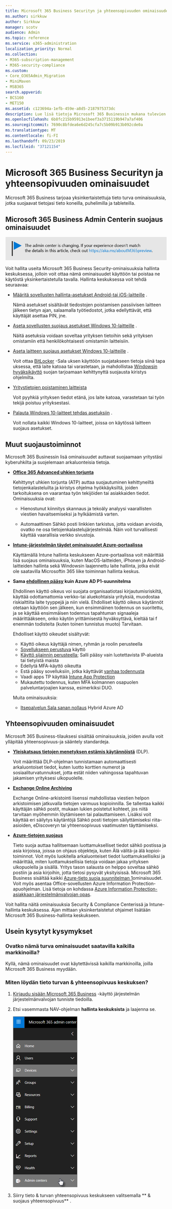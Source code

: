 ```yaml
---
title: Microsoft 365 Business Securityn ja yhteensopivuuden ominaisuudet
ms.author: sirkkuw
author: Sirkkuw
manager: scotv
audience: Admin
ms.topic: reference
ms.service: o365-administration
localization_priority: Normal
ms.collection:
- M365-subscription-management
- M365-security-compliance
ms.custom:
- Core_O365Admin_Migration
- MiniMaven
- MSB365
search.appverid:
- BCS160
- MET150
ms.assetid: c123694a-1efb-459e-a8d5-2187975373dc
description: Lue lisä tietoja Microsoft 365 Businessin mukana tulevien suojaus ominaisuuksien ominaisuuksista.
ms.openlocfilehash: 6b8fc215b95913e1beef3a3715119b947a7af406
ms.sourcegitcommit: 7690c8bfdea6e6d245cfa7c5b09b913b092cde0a
ms.translationtype: MT
ms.contentlocale: fi-FI
ms.lasthandoff: 09/23/2019
ms.locfileid: "37121154"
---
```

# <a name="microsoft-365-business-security-and-compliance-features"></a>Microsoft 365 Business Securityn ja yhteensopivuuden ominaisuudet

Microsoft 365 Business tarjoaa yksinkertaistettuja tieto turva ominaisuuksia, jotka suojaavat tietojasi tieto koneilla, puhelimilla ja tableteilla.
    
## <a name="microsoft-365-business-admin-center-security-features"></a>Microsoft 365 Business Admin Centerin suojaus ominaisuudet

[![Etiketti, jonka avulla voit tietää, että hallinta keskus on muuttumassa ja löydät lisä tietoja osoitteessa aka.ms/aboutM365preview.](media/m365admincenterchanging.png)](https://docs.microsoft.com/office365/admin/microsoft-365-admin-center-preview)

Voit hallita useita Microsoft 365 Business Security-ominaisuuksia hallinta keskuksessa, jolloin voit ottaa nämä ominaisuudet käyttöön tai poistaa ne käytöstä yksinkertaistetulla tavalla. Hallinta keskuksessa voit tehdä seuraavaa:
  
  
- [Määritä sovellusten hallinta-asetukset Android-tai iOS-laitteille](app-protection-settings-for-android-and-ios.md) . 
    
    Nämä asetukset sisältävät tiedostojen poistamisen passiivisen laitteen jälkeen tietyn ajan, salaamalla työtiedostot, jotka edellyttävät, että käyttäjät asettaa PIN, jne.
    
- [Aseta sovellusten suojaus asetukset Windows 10-laitteille](protection-settings-for-windows-10-devices.md) . 
    
    Näitä asetuksia voidaan soveltaa yrityksen tietoihin sekä yrityksen omistamiin että henkilökohtaisesti omistamiin laitteisiin.
    
- [Aseta laitteen suojaus asetukset Windows 10-laitteille](protection-settings-for-windows-10-pcs.md) . 
    
    Voit ottaa [BitLocker](https://go.microsoft.com/fwlink/p/?linkid=871405) -Sala uksen käyttöön suojatakseen tietoja siinä tapa uksessa, että laite katoaa tai varastetaan, ja mahdollistaa [Windowsin hyväksikäyttö](https://go.microsoft.com/fwlink/p/?linkid=871404) suojan tarjoamaan kehittynyttä suojausta kiristys ohjelmilta. 
    
- [Yritystietojen poistaminen laitteista](remove-company-data.md)
    
    Voit pyyhkiä yrityksen tiedot etänä, jos laite katoaa, varastetaan tai työn tekijä poistuu yrityksestasi.
    
- [Palauta Windows 10-laitteet tehdas asetuksiin](reset-devices-to-factory-settings.md) . 
    
    Voit nollata kaikki Windows 10-laitteet, joissa on käytössä laitteen suojaus asetukset.
    
## <a name="additional-security-features"></a>Muut suojaustoiminnot 

Microsoft 365 Businessin lisä ominaisuudet auttavat suojaamaan yritystäsi kyberuhkilta ja suojelemaan arkaluonteisia tietoja.
  
- **[Office 365 Advanced uhkien torjunta](https://support.office.com/article/e100fe7c-f2a1-4b7d-9e08-622330b83653)**
    
    Kehittynyt uhkien torjunta (ATP) auttaa suojautuminen kehittyneiltä tietojenkalasteluilta ja kiristys ohjelma hyökkäyksiltä, joiden tarkoituksena on vaarantaa työn tekijöiden tai asiakkaiden tiedot. Ominaisuuksia ovat:
    
  - Hienostunut kiinnitys skannaus ja tekoäly analyysi vaarallisten viestien havaitsemiseksi ja hylkäämistä varten.
    
  - Automaattinen Sähkö posti linkkien tarkistus, jotta voidaan arvioida, ovatko ne osa tietojenkalastelujärjestelmää. Näin voit turvallisesti käyttää vaarallisia verkko sivustoja.

- **[Intune-järjestelmän täydet ominaisuudet Azure-portaalissa](https://go.microsoft.com/fwlink/p/?linkid=871403)**
    
    Käyttämällä Intune hallinta keskukseen Azure-portaalissa voit määrittää lisä suojaus ominaisuuksia, kuten MacOS-laitteiden, iPhonen ja Android-laitteiden hallinta sekä Windowsin laajennettu laite hallinta, jotka eivät ole saatavilla Microsoftin 365 liike toiminnan hallinta keskus.
- **Sama [ehdollinen pääsy](https://docs.microsoft.com/en-us/azure/active-directory/conditional-access/overview) kuin Azure AD P1-suunnitelma**

    Ehdollinen käyttö oikeus voi suojata organisaatiotasi kirjautumisriskiltä, käyttää odottamattomia verkko-tai aluekohtaisia yrityksiä, muodostaa riskialttiita laite tyyppejä ja niin vielä. Ehdolliset käyttö oikeus käytännöt otetaan käyttöön sen jälkeen, kun ensimmäinen todennus on suoritettu, ja se käyttää ensimmäisen todennus tapahtuman signaaleja määrittääkseen, onko käytön yrittämisestä hyväksyttävä, kieltää tai f enemmän todisteita (kuten toinen tunnistus muoto) Tarvitaan.

    Ehdolliset käyttö oikeudet sisältyvät:

    - Käyttö oikeus käyttäjä nimen, ryhmän ja roolin perusteella
    - [Sovellukseen perustuva](https://docs.microsoft.com/azure/active-directory/conditional-access/app-based-conditional-access) käyttö 
    - [Käyttö sijainnin perusteella](https://docs.microsoft.com/azure/active-directory/authentication/howto-registration-mfa-sspr-combined#conditional-access-policies-for-combined-registration);  Salli pääsy vain luotettavista IP-alueista tai tietyistä maista 
    - Edellytä MFA-käyttö oikeutta
    - Estä pääsy sovelluksiin, jotka käyttävät [vanhaa todennusta](https://docs.microsoft.com/azure/active-directory/conditional-access/block-legacy-authentication)
    - Vaadi apps TP käyttää [Intune App Protection](https://docs.microsoft.com/azure/active-directory/conditional-access/app-protection-based-conditional-access)
    - Mukautettu todennus, kuten MFA kolmannen osapuolen palveluntarjoajien kanssa, esimerkiksi DUO.
   
    Muita ominaisuuksia:
    - [Itsepalvelun Sala sanan nollaus](https://docs.microsoft.com/azure/active-directory/authentication/concept-sspr-customization) Hybrid Azure AD
    
## <a name="compliance-features"></a>Yhteensopivuuden ominaisuudet

Microsoft 365 Business-tilauksesi sisältää ominaisuuksia, joiden avulla voit ylläpitää yhteensopivuus-ja sääntely standardeja.

- **[Yleiskatsaus tietojen menetyksen estämis käytännöistä](https://support.office.com/article/1966b2a7-d1e2-4d92-ab61-42efbb137f5e)** (DLP). 
    
    Voit määrittää DLP-ohjelman tunnistamaan automaattisesti arkaluontoiset tiedot, kuten luotto korttien numerot ja sosiaaliturvatunnukset, jotta estät niiden vahingossa tapahtuvan jakamisen yrityksesi ulkopuolelle.
    
- **[Exchange Online Archiving](https://products.office.com/exchange/microsoft-exchange-online-archiving-email)**
    
    Exchange Online-arkistointi lisenssi mahdollistaa viestien helpon arkistoimisen jatkuvalla tietojen varmuus kopioinnilla. Se tallentaa kaikki käyttäjän sähkö postit, mukaan lukien poistetut kohteet, jos niitä tarvitaan myöhemmin löytämiseen tai palauttamiseen. Lisäksi voit käyttää eri säilytys käytäntöjä Sähkö posti tietojen säilyttämiseksi riita-asioiden, eDiscoveryn tai yhteensopivuus vaatimusten täyttämiseksi.
    
- **[Azure-tietojen suojaus](https://go.microsoft.com/fwlink/p/?linkid=871406)**
    
    Tieto suoja auttaa hallitsemaan luottamukselliset tiedot sähkö postissa ja asia kirjoissa, joissa on ohjaus objekteja, kuten Älä välitä-ja älä kopioi-toiminnot. Voit myös luokitella arkaluonteiset tiedot luottamuksellisiksi ja määrittää, miten luottamuksellisia tietoja voidaan jakaa yrityksen ulkopuolella ja sisällä. Yritys tason salausta on helppo soveltaa sähkö postiin ja asia kirjoihin, jotta tietosi pysyvät yksityisissä. Microsoft 365 Business sisältää kaikki [Azure-tieto suoja suunnitelman 1](https://go.microsoft.com/fwlink/p/?linkid=871407)ominaisuudet. Voit myös asentaa Office-sovellusten Azure Information Protection-apuohjelman. Lisä tietoja on kohdassa [Azure Information Protection-asiakkaan järjestelmänvalvojan opas](https://docs.microsoft.com/azure/information-protection/rms-client/client-admin-guide).

Voit hallita näitä ominaisuuksia Security &amp; Compliance Centerissä ja Intune-hallinta keskuksessa. Ajan mittaan yksinkertaistetut ohjaimet lisätään Microsoft 365 Business-hallinta keskukseen.
  
    
## <a name="faq"></a>Usein kysytyt kysymykset

 ### <a name="are-these-security-features-available-in-all-markets"></a>Ovatko nämä turva ominaisuudet saatavilla kaikilla markkinoilla?
  
Kyllä, nämä ominaisuudet ovat käytettävissä kaikilla markkinoilla, joilla Microsoft 365 Business myydään.
  
### <a name="how-do-i-find-the-security-amp-compliance-center"></a>Miten löydän tieto turvan &amp; yhteensopivuus keskuksen?
  
1. [Kirjaudu sisään Microsoft 365 Business](https://portal.microsoft.com/) -käyttö järjestelmän järjestelmänvalvojan tunniste tiedoilla. 
    
2. Etsi vasemmasta NAV-ohjelman **hallinta keskuksista** ja laajenna se. 
    
    ![Valitse vasemmasta NAV-ohjelman Microsoft 365-hallinta keskuksesta hallinta keskukset.](media/fa4484f8-c637-45fd-a7bd-bdb3abfd6c03.png)
  
3. Siirry tieto &amp; turvan yhteensopivuus keskukseen valitsemalla ** &amp; suojaus yhteensopivuus** .